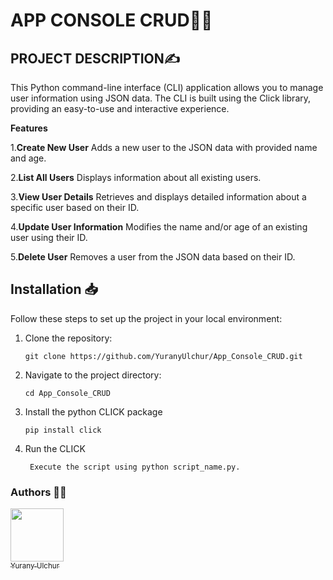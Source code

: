 # APP CONSOLE CRUD👩‍💻


## 	PROJECT DESCRIPTION✍

This Python command-line interface (CLI) application allows you to manage user information using JSON data. The CLI is built using the Click library, providing an easy-to-use and interactive experience.

**Features**

1.**Create New User**
	 Adds a new user to the JSON data with provided name and age.

2.**List All Users**
	Displays information about all existing users.

3.**View User Details**
	Retrieves and displays detailed information about a specific user based on their ID.

4.**Update User Information**
	Modifies the name and/or age of an existing user using their ID.

5.**Delete User**
	Removes a user from the JSON data based on their ID.




## Installation 📥

Follow these steps to set up the project in your local environment:

1. Clone the repository:

	   git clone https://github.com/YuranyUlchur/App_Console_CRUD.git

2. Navigate to the project directory:

	   cd App_Console_CRUD

3. Install the python CLICK package


	   pip install click


4. Run the CLICK
    
        Execute the script using python script_name.py.

	   


### Authors ✍🏻
 [<img src="https://avatars.githubusercontent.com/u/111533983?v=4" width=85><br><sub>  Yurany Ulchur  </sub>](https://github.com/YuranyUlchur)
